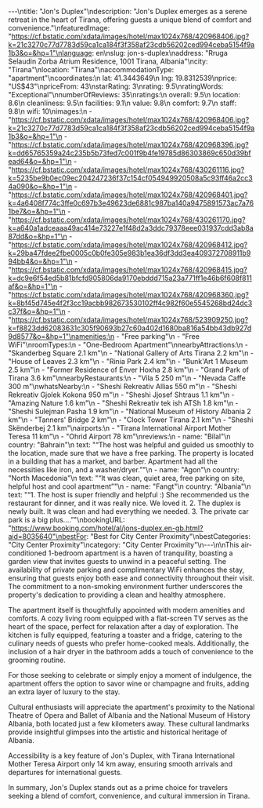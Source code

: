 ---\ntitle: "Jon's Duplex"\ndescription: "Jon's Duplex emerges as a serene retreat in the heart of Tirana, offering guests a unique blend of comfort and convenience."\nfeaturedImage: "https://cf.bstatic.com/xdata/images/hotel/max1024x768/420968406.jpg?k=21c3270c77d7783d59ca1ca184f3f358af23cdb56202ced994ceba5154f9a1b3&o=&hp=1"\nlanguage: en\nslug: jon-s-duplex\naddress: "Rruga Selaudin Zorba Atrium Residence, 1001 Tirana, Albania"\ncity: "Tirana"\nlocation: "Tirana"\naccommodationType: "apartment"\ncoordinates:\n  lat: 41.3443649\n  lng: 19.8312539\nprice: "US$43"\npriceFrom: 43\nstarRating: 3\nrating: 9.5\nratingWords: "Exceptional"\nnumberOfReviews: 35\nratings:\n  overall: 9.5\n  location: 8.6\n  cleanliness: 9.5\n  facilities: 9.1\n  value: 9.8\n  comfort: 9.7\n  staff: 9.8\n  wifi: 10\nimages:\n  - "https://cf.bstatic.com/xdata/images/hotel/max1024x768/420968406.jpg?k=21c3270c77d7783d59ca1ca184f3f358af23cdb56202ced994ceba5154f9a1b3&o=&hp=1"\n  - "https://cf.bstatic.com/xdata/images/hotel/max1024x768/420968396.jpg?k=dd65765359a24c235b5b73fed7c001f9b4fe19785d86303869c650d39bfead64&o=&hp=1"\n  - "https://cf.bstatic.com/xdata/images/hotel/max1024x768/430261116.jpg?k=5235be9b0ec09ec204247236f37c154cf054949920508a5c93ff46a2cc34a090&o=&hp=1"\n  - "https://cf.bstatic.com/xdata/images/hotel/max1024x768/420968401.jpg?k=4a6408f774c3ffe0c697b3e49623de6881c987ba140a9475891573ac7a761be7&o=&hp=1"\n  - "https://cf.bstatic.com/xdata/images/hotel/max1024x768/430261170.jpg?k=a640a1adceaaa49ac414e73227e1f48d2a3ddc79378eee031937cdd3ab8a87dd&o=&hp=1"\n  - "https://cf.bstatic.com/xdata/images/hotel/max1024x768/420968412.jpg?k=29ba47fdee2fbe0005c0b0fe305e983b1ea36df3dd3ea409372708911b994bb4&o=&hp=1"\n  - "https://cf.bstatic.com/xdata/images/hotel/max1024x768/420968415.jpg?k=dc9e6f54ed5b81bfcfd905806da9170ebddd715a23a771ff1e46b6f608f811af&o=&hp=1"\n  - "https://cf.bstatic.com/xdata/images/hotel/max1024x768/420968360.jpg?k=8bf45d745e4f2f3cc19acbb982673530102ff4c982f60e5545268bd24dc3c37f&o=&hp=1"\n  - "https://cf.bstatic.com/xdata/images/hotel/max1024x768/523909250.jpg?k=f8823dd62083631c305f90693b27c60a402d1680ba816a54bb43db927d9d8577&o=&hp=1"\namenities:\n  - "Free parking"\n  - "Free WiFi"\nroomTypes:\n  - "One-Bedroom Apartment"\nnearbyAttractions:\n  - "Skanderbeg Square 2.1 km"\n  - "National Gallery of Arts Tirana 2.2 km"\n  - "House of Leaves 2.3 km"\n  - "Rinia Park 2.4 km"\n  - "Bunk'Art 1 Museum 2.5 km"\n  - "Former Residence of Enver Hoxha 2.8 km"\n  - "Grand Park of Tirana 3.6 km"\nnearbyRestaurants:\n  - "Vila 5 250 m"\n  - "Nevada Caffe 300 m"\nwhatsNearby:\n  - "Sheshi Rekreativ Allias 550 m"\n  - "Sheshi Rekreativ Gjolek Kokona 950 m"\n  - "Sheshi Jjosef Shtraus 1.1 km"\n  - "Amazing Nature 1.6 km"\n  - "Sheshi Rekreativ tek ish ATSh 1.8 km"\n  - "Sheshi Sulejman Pasha 1.9 km"\n  - "National Museum of History Albania 2 km"\n  - "Tanners' Bridge 2 km"\n  - "Clock Tower Tirana 2.1 km"\n  - "Sheshi Skënderbej 2.1 km"\nairports:\n  - "Tirana International Airport Mother Teresa 11 km"\n  - "Ohrid Airport 78 km"\nreviews:\n  - name: "Bilal"\n    country: "Bahrain"\n    text: "“The host was helpful and guided us smoothly to the location, made sure that we have a free parking. The property is located in a building that has a market, and barber. Apartment had all the necessities like iron, and a washer/dryer.”"\n  - name: "Agon"\n    country: "North Macedonia"\n    text: "“It was clean, quiet area, free parking on site, helpful host and cool apartment”"\n  - name: "Fangt"\n    country: "Albania"\n    text: "“1. The host is super friendly and helpful :) She recommended us the restaurant for dinner, and it was really nice. We loved it.
2. The duplex is newly built. It was clean and had everything we needed.
3. The private car park is a big plus....”"\nbookingURL: "https://www.booking.com/hotel/al/jons-duplex.en-gb.html?aid=8035640"\nbestFor: "Best for City Center Proximity"\nbestCategories: "City Center Proximity"\ncategory: "City Center Proximity"\n---\n\nThis air-conditioned 1-bedroom apartment is a haven of tranquility, boasting a garden view that invites guests to unwind in a peaceful setting. The availability of private parking and complimentary WiFi enhances the stay, ensuring that guests enjoy both ease and connectivity throughout their visit. The commitment to a non-smoking environment further underscores the property's dedication to providing a clean and healthy atmosphere.

The apartment itself is thoughtfully appointed with modern amenities and comforts. A cozy living room equipped with a flat-screen TV serves as the heart of the space, perfect for relaxation after a day of exploration. The kitchen is fully equipped, featuring a toaster and a fridge, catering to the culinary needs of guests who prefer home-cooked meals. Additionally, the inclusion of a hair dryer in the bathroom adds a touch of convenience to the grooming routine.

For those seeking to celebrate or simply enjoy a moment of indulgence, the apartment offers the option to savor wine or champagne and fruits, adding an extra layer of luxury to the stay. 

Cultural enthusiasts will appreciate the apartment's proximity to the National Theatre of Opera and Ballet of Albania and the National Museum of History Albania, both located just a few kilometers away. These cultural landmarks provide insightful glimpses into the artistic and historical heritage of Albania.

Accessibility is a key feature of Jon's Duplex, with Tirana International Mother Teresa Airport only 14 km away, ensuring smooth arrivals and departures for international guests.

In summary, Jon's Duplex stands out as a prime choice for travelers seeking a blend of comfort, convenience, and cultural immersion in Tirana.